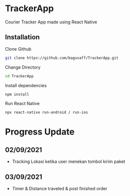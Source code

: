 # TrackerApp

Courier Tracker App made using React Native

## Installation

Clone Github

```bash
git clone https://github.com/bagusaff/TrackerApp.git
```

Change Directory

```bash
cd TrackerApp
```

Install dependencies

```bash
npm install
```

Run React Native

```bash
npx react-native run-android / run-ios
```

# Progress Update

## 02/09/2021

- Tracking Lokasi ketika user menekan tombol kirim paket

## 03/09/2021

- Timer & Distance traveled & post finished order
